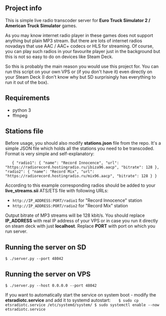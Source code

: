## Project info
This is simple live radio transcoder server for **Euro Truck Simulator 2 / American Truck Simulator** games.

As you may know internet radio player in these games does not support anything but plain MP3 stream.
But there are lots of internet radios novadays that use AAC / AAC+ codecs or HLS for streaming. Of course, you can play
such radios in your favourite player just in the background but this is not so easy to do on devices like Steam Deck.

So this is probably the main reason you would use this project for.
You can run this script on your own VPS or (if you don't have it) even directly on your Steam Deck (I don't know why but 
SD surprisingly has everything to run it out of the box).

## Requirements
- python 3
- ffmpeg

## Stations file
Before usage, you should also modify **stations.json** file from the repo. It's a simple JSON file which holds all the 
stations you need to be transcoded. Format is very simple and self-explanatory:

`	{
		"radio1": {
			"name": "Record Innocence",
			"url": "https://radiorecord.hostingradio.ru/ibiza96.aacp",
			"bitrate": 128
		},
		"radio2": {
			"name": "Record Mix",
			"url": "https://radiorecord.hostingradio.ru/mix96.aacp",
			"bitrate": 128
		}
	}`

According to this example corresponding radios should be added to your **live_streams.sii** ATS/ETS file with following URLs:
- `http://IP_ADDRESS:PORT/radio1` for "Record Innocence" station 
- `http://IP_ADDRESS:PORT/radio2` for "Record Mix" station

Output bitrate of MP3 streams will be 128 kbit/s.
You should replace **IP_ADDRESS** with real IP address of your VPS or in case you run it directly on steam deck with just
**localhost**. Replace **PORT** with port on which you run server.

## Running the server on SD
`$ ./server.py --port 48042`

## Running the server on VPS
`$ ./server.py --host 0.0.0.0 --port 48042`

If you want to automatically start the service on system boot - modify the **etsradiotc.service** and add it to systemd autostart:
`	$ sudo cp etsradiotc.service /etc/systemd/system/
	$ sudo systemctl enable --now etsradiotc.service`
